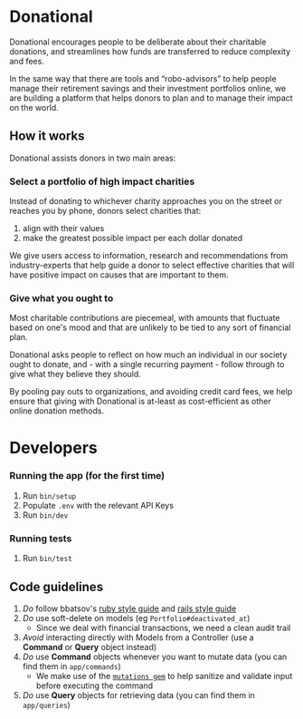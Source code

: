 # Donational

Donational encourages people to be deliberate about their charitable donations, and streamlines how funds are transferred to reduce complexity and fees.

In the same way that there are tools and “robo-advisors” to help people manage their retirement savings and their investment portfolios online, we are building a platform that helps donors to plan and to manage their impact on the world.

## How it works

Donational assists donors in two main areas:

### Select a portfolio of high impact charities

Instead of donating to whichever charity approaches you on the street or reaches you by phone, donors select charities that:

1. align with their values
2. make the greatest possible impact per each dollar donated

We give users access to information, research and recommendations from industry-experts that help guide a donor to select effective charities that will have positive impact on causes that are important to them.

### Give what you ought to

Most charitable contributions are piecemeal, with amounts that fluctuate based on one's mood and that are unlikely to be tied to any sort of financial plan.

Donational asks people to reflect on how much an individual in our society ought to donate, and - with a single recurring payment - follow through to give what they believe they should.

By pooling pay outs to organizations, and avoiding credit card fees, we help ensure that giving with Donational is at-least as cost-efficient as other online donation methods.

# Developers

### Running the app (for the first time)

1. Run `bin/setup`
2. Populate `.env` with the relevant API Keys
3. Run `bin/dev`

### Running tests

1. Run `bin/test`

## Code guidelines

1. *Do* follow bbatsov's [ruby style guide](https://github.com/bbatsov/ruby-style-guide) and [rails style guide](https://github.com/bbatsov/rails-style-guide)
2. *Do* use soft-delete on models (eg `Portfolio#deactivated_at`)
	- Since we deal with financial transactions, we need a clean audit trail
3. *Avoid* interacting directly with Models from a Controller (use a **Command** or **Query** object instead)
4. *Do* use **Command** objects whenever you want to mutate data (you can find them in `app/commands`)
	- We make use of the [`mutations gem`](https://github.com/cypriss/mutations) to help sanitize and validate input before executing the command
5. *Do* use **Query** objects for retrieving data (you can find them in `app/queries`)
